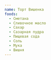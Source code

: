 ```yaml
---
name: Торт Вишенка
foods:
  - Сметана
  - Сливочное масло
  - Сахар
  - Сазарная пудра
  - Пищевая сода
  - Соль
  - Мука
  - Вишня
---
```

